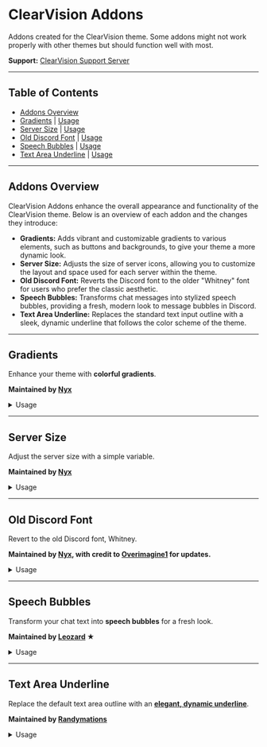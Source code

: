 <h1> ClearVision Addons </h1>

<p> Addons created for the ClearVision theme. Some addons might not work properly with other themes but should function well with most. </p>

<p><strong>Support:</strong> <a href="https://discord.gg/7pNUC9C">ClearVision Support Server</a></p>

<hr>

<h2>Table of Contents</h2>
<ul>
  <li><a href="#addons-overview">Addons Overview</a></li>
  <li><a href="#gradients">Gradients</a> | <a href="#gradients-usage">Usage</a></li>
  <li><a href="#server-size">Server Size</a> | <a href="#server-size-usage">Usage</a></li>
  <li><a href="#old-discord-font">Old Discord Font</a> | <a href="#old-discord-font-usage">Usage</a></li>
  <li><a href="#speech-bubbles">Speech Bubbles</a> | <a href="#speech-bubbles-usage">Usage</a></li>
  <li><a href="#text-area-underline">Text Area Underline</a> | <a href="#text-area-underline-usage">Usage</a></li>
</ul>

<hr style="border-top: 1px thin #000;">

<h2 id="addons-overview">Addons Overview</h2>

<p>ClearVision Addons enhance the overall appearance and functionality of the ClearVision theme. Below is an overview of each addon and the changes they introduce:</p>

<ul>
  <li><strong>Gradients:</strong> Adds vibrant and customizable gradients to various elements, such as buttons and backgrounds, to give your theme a more dynamic look.</li>
  <li><strong>Server Size:</strong> Adjusts the size of server icons, allowing you to customize the layout and space used for each server within the theme.</li>
  <li><strong>Old Discord Font:</strong> Reverts the Discord font to the older "Whitney" font for users who prefer the classic aesthetic.</li>
  <li><strong>Speech Bubbles:</strong> Transforms chat messages into stylized speech bubbles, providing a fresh, modern look to message bubbles in Discord.</li>
  <li><strong>Text Area Underline:</strong> Replaces the standard text input outline with a sleek, dynamic underline that follows the color scheme of the theme.</li>
</ul>

<hr style="border-top: 1px thin #000;">

<h2 id="gradients">Gradients</h2>
<p>Enhance your theme with <strong>colorful gradients</strong>.</p>
<p><strong>Maintained by <a href="https://github.com/NyxIsBad">Nyx</a></strong></p>

<details>
  <summary>Usage</summary>
  <a id="gradients-usage"></a>
  <pre><code>
@import url(https://clearvision.github.io/Addons/gradients.css);
</code></pre>

  <p>Add the following at the bottom inside of the <code>:root</code> selector:</p>

  <pre><code>
/* Gradients */
--gradient-color1: var(--main-color); /* primary color [default: var(--main-color)] */
--gradient-color2: var(--hover-color); /* secondary color [default: var(--hover-color)] */
--gradient-direction: 130deg; /* angle of gradient [default: 130deg] */
</code></pre>

  <p>Customize the values as needed, and <strong>you're done!</strong></p>
</details>

<hr style="border-top: 1px thin #000;">

<h2 id="server-size">Server Size</h2>
<p>Adjust the server size with a simple variable.</p>
<p><strong>Maintained by <a href="https://github.com/NyxIsBad">Nyx</a></strong></p>

<details>
  <summary>Usage</summary>
  <a id="server-size-usage"></a>
  <pre><code>
@import url(https://clearvision.github.io/Addons/serversize.css);
</code></pre>

  <p>Add the following at the bottom inside of the <code>:root</code> selector:</p>

  <pre><code>
/* Server Size */
--server-size: 48px;
</code></pre>

  <p>Change the value as needed to customize it, and <strong>you're set!</strong></p>
</details>

<hr style="border-top: 1px thin #000;">

<h2 id="old-discord-font">Old Discord Font</h2>
<p>Revert to the old Discord font, Whitney.</p>
<p><strong>Maintained by <a href="https://github.com/Overimagine1">Nyx</a>, with credit to <a href="https://github.com/Overimagine1">Overimagine1</a> for updates.</strong></p>

<details>
  <summary>Usage</summary>
  <a id="old-discord-font-usage"></a>
  <pre><code>
@import url(https://clearvision.github.io/Addons/whitney.css);
</code></pre>

  <p>Change your <code>--main-font</code> back to Whitney:</p>

  <pre><code>
--main-font: Whitney, Helvetica Neue, Helvetica, Arial, sans-serif;
</code></pre>

  <p><em>Note:</em> If you already have a Whitney font import, this step may be unnecessary.</p>
</details>

<hr style="border-top: 1px thin #000;">

<h2 id="speech-bubbles">Speech Bubbles</h2>
<p>Transform your chat text into <strong>speech bubbles</strong> for a fresh look.</p>
<p><strong>Maintained by <a href="https://github.com/Leozard">Leozard</a> ★</strong></p>

<details>
  <summary>Usage</summary>
  <a id="speech-bubbles-usage"></a>
  <pre><code>
@import url(https://clearvision.github.io/Addons/speech-bubbles.css);
</code></pre>

  <p><strong>Optional:</strong> Customize the bubble colors by adding this inside the <code>:root</code> selector:</p>

  <pre><code>
/* Speech Bubbles */
--bubble-color: #fff;
--bubble-hover-color: #fff;
</code></pre>
</details>

<hr style="border-top: 1px thin #000;">

<h2 id="text-area-underline">Text Area Underline</h2>
<p>Replace the default text area outline with an <strong><ins>elegant, dynamic underline</strong></ins>.</p>
<p><strong>Maintained by <a href="https://github.com/randymations">Randymations</a></strong></p>

<details>
  <summary>Usage</summary>
  <a id="text-area-underline-usage"></a>
  <pre><code>
@import url(https://clearvision.github.io/Addons/textAreaUnderline.css);
</code></pre>

  <p><strong>Done!</strong> The underline color will respect your <code>--main-color</code>.</p>
</details>

